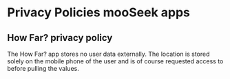 # Privacy Policies mooSeek apps
## How Far? privacy policy
The How Far? app stores no user data externally.  The location is stored solely on the mobile phone of the user and is of course requested access to before pulling the values.
